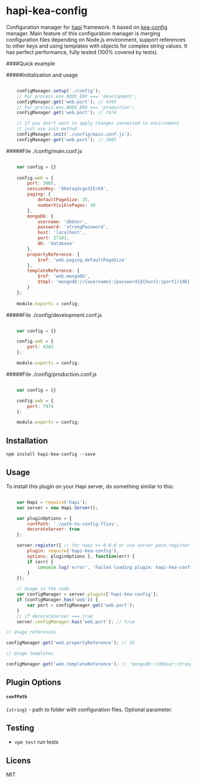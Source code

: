 hapi-kea-config
===============

Configuration manager for [hapi](http://hapijs.com) framework. It based on [kea-config](https://github.com/Pencroff/kea-config) manager. 
Main feature of this configuration manager is merging configuration files depending on Node.js environment,
support references to other keys and using templates with objects for complex string values.
It has perfect performance, fully tested (100% covered by tests).

####Quick example

#####Initialization and usage

```js

    configManager.setup('./config');
    // For process.env.NODE_ENV === 'development';
    configManager.get('web.port'); // 4343
    // For process.env.NODE_ENV === 'production';
    configManager.get('web.port'); // 7474

    // If you don't want to apply changes connected to environment
    // just use init method
    configManager.init('./config/main.conf.js');
    configManager.get('web.port'); // 3005
```

#####File ./config/main.conf.js

```js

    var config = {}
    
    config.web = {
        port: 3005,
        sessionKey: '6ketaq3cgo315rk9',
        paging: {
            defaultPageSize: 25,
            numberVisiblePages: 10
        },
        mongoDb: {
            username: 'dbUser',
            password: 'strongPassword',
            host: 'localhost',
            port: 27101,
            db: 'database'
        },
        propertyReference: {
            $ref: 'web.paging.defaultPageSize'
        },
        templateReference: {
            $ref: 'web.mongoDb',
            $tmpl: 'mongodb://{username}:{password}@{host}:{port}/{db}'
        }
    };
    
    module.exports = config;
```

#####File ./config/development.conf.js

```js

    var config = {}

    config.web = {
        port: 4343
    };

    module.exports = config;
``` 
#####File ./config/production.conf.js

```js

    var config = {}

    config.web = {
        port: 7474
    };

    module.exports = config;
``` 

## Installation

	npm install hapi-kea-config --save

## Usage

To install this plugin on your Hapi server, do something similar to this:

```js

    var Hapi = require('hapi');
    var server = new Hapi.Server();

    var pluginOptions = {
        confPath: './path-to-config-flies',
        decorateServer: true
    };

    server.register({ // for hapi >= 8.0.0 or use server.pack.register for hapi < 8.0.0
        plugin: require('hapi-kea-config'),
        options: pluginOptions }, function(err) {
        if (err) {
            console.log('error', 'Failed loading plugin: hapi-kea-config');
        }
    });

    // Usage in the code
    var configManager = server.plugins['hapi-kea-config'];
    if (configManager.has('web')) {
        var port = configManager.get('web.port');
    }
    // if decorateServer === true
    server.configManager.has('web.port'); // true

// Usage references

configManager.get('web.propertyReference'); // 25

// Usage templates

configManager.get('web.templateReference'); // 'mongodb://dbUser:strongPassword@localhost:27101/database' - string
```

## Plugin Options

#### `confPath`

`{string}` - path to folder with configuration files. Optional parameter.

## Testing

 * `npm test` run tests

## Licens

MIT


